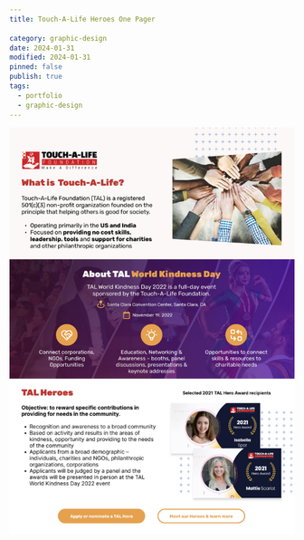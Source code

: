 ```yaml
---
title: Touch-A-Life Heroes One Pager

category: graphic-design
date: 2024-01-31
modified: 2024-01-31
pinned: false
publish: true
tags:
  - portfolio
  - graphic-design
---
```


![image](/assets/2024-01-31_20-45-07.jpeg)
